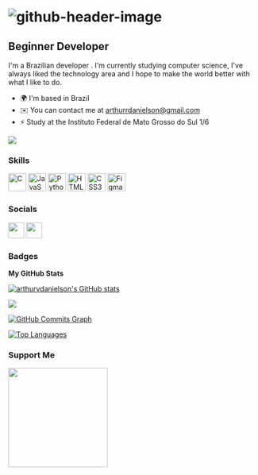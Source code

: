 ![github-header-image](https://user-images.githubusercontent.com/119462920/204939589-724382d2-88c9-4881-934c-9f9c7ea8ef0d.png)
========================================================================================================================================

Beginner Developer
------------------

I'm a Brazilian developer . I'm currently studying computer science, I've always liked the technology area and I hope to make the world better with what I like to do.

* 🌍  I'm based in Brazil
* ✉️  You can contact me at [arthurrdanielson@gmail.com](mailto:arthurrdanielson@gmail.com)
* ⚡  Study at the Instituto Federal de Mato Grosso do Sul 1/6

<a href="https://www.github.com/arthurvdanielson" target="_blank" rel="noreferrer"><img
src="https://img.shields.io/github/followers/arthurvdanielson?logo=github&style=for-the-badge&color=64748b&labelColor=1c1917" /></a>
### Skills

<p align="left">
<a href="https://docs.microsoft.com/en-us/cpp/?view=msvc-170" target="_blank" rel="noreferrer"><img src="https://raw.githubusercontent.com/danielcranney/readme-generator/main/public/icons/skills/c-colored.svg" width="36" height="36" alt="C" /></a>
<a href="https://developer.mozilla.org/en-US/docs/Web/JavaScript" target="_blank" rel="noreferrer"><img src="https://raw.githubusercontent.com/danielcranney/readme-generator/main/public/icons/skills/javascript-colored.svg" width="36" height="36" alt="JavaScript" /></a>
<a href="https://www.python.org/" target="_blank" rel="noreferrer"><img src="https://raw.githubusercontent.com/danielcranney/readme-generator/main/public/icons/skills/python-colored.svg" width="36" height="36" alt="Python" /></a>
<a href="https://developer.mozilla.org/en-US/docs/Glossary/HTML5" target="_blank" rel="noreferrer"><img src="https://raw.githubusercontent.com/danielcranney/readme-generator/main/public/icons/skills/html5-colored.svg" width="36" height="36" alt="HTML5" /></a>
<a href="https://www.w3.org/TR/CSS/#css" target="_blank" rel="noreferrer"><img src="https://raw.githubusercontent.com/danielcranney/readme-generator/main/public/icons/skills/css3-colored.svg" width="36" height="36" alt="CSS3" /></a>
<a href="https://www.figma.com/" target="_blank" rel="noreferrer"><img src="https://raw.githubusercontent.com/danielcranney/readme-generator/main/public/icons/skills/figma-colored.svg" width="36" height="36" alt="Figma" /></a>
</p>

### Socials

<p align="left"> <a href="https://www.github.com/arthurvdanielson" target="_blank" rel="noreferrer"><img src="https://raw.githubusercontent.com/danielcranney/readme-generator/main/public/icons/socials/github-dark.svg" width="32" height="32" /></a> <a href="http://www.instagram.com/arthur_danielson" target="_blank" rel="noreferrer"><img src="https://raw.githubusercontent.com/danielcranney/readme-generator/main/public/icons/socials/instagram.svg" width="32" height="32" /></a></p>

### Badges

<b>My GitHub Stats</b>

<a href="http://www.github.com/arthurvdanielson"><img src="https://github-readme-stats.vercel.app/api?username=arthurvdanielson&show_icons=true&hide=&count_private=true&title_color=64748b&text_color=ffffff&icon_color=64748b&bg_color=1c1917&hide_border=true&show_icons=true" alt="arthurvdanielson's GitHub stats" /></a>

<a href="http://www.github.com/arthurvdanielson"><img src="https://github-readme-streak-stats.herokuapp.com/?user=arthurvdanielson&stroke=ffffff&background=1c1917&ring=64748b&fire=64748b&currStreakNum=ffffff&currStreakLabel=64748b&sideNums=ffffff&sideLabels=ffffff&dates=ffffff&hide_border=true" /></a>

<a href="http://www.github.com/arthurvdanielson"><img src="https://activity-graph.herokuapp.com/graph?username=arthurvdanielson&bg_color=1c1917&color=ffffff&line=64748b&point=ffffff&area_color=1c1917&area=true&hide_border=true&custom_title=GitHub%20Commits%20Graph" alt="GitHub Commits Graph" /></a>

<a href="https://github.com/arthurvdanielson" align="left"><img src="https://github-readme-stats.vercel.app/api/top-langs/?username=arthurvdanielson&langs_count=10&title_color=64748b&text_color=ffffff&icon_color=64748b&bg_color=1c1917&hide_border=true&locale=en&custom_title=Top%20%Languages" alt="Top Languages" /></a>

### Support Me

<a href="https://www.buymeacoffee.com/arthurdanielson"><img src="https://cdn.buymeacoffee.com/buttons/v2/default-yellow.png" width="200" /></a>
